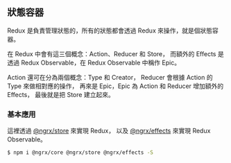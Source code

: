 ## 狀態容器

Redux 是負責管理狀態的，所有的狀態都會透過 Redux 來操作，就是個狀態容器。

在 Redux 中會有這三個概念：Action、Reducer 和 Store，
而額外的 Effects 是透過 Redux Observable，在 Redux Observable 中稱作 Epic。

Action 還可在分為兩個概念：Type 和 Creator，
Reducer 會根據 Action 的 Type 來做相對應的操作，
再來是 Epic，Epic 為 Action 和 Reducer 增加額外的 Effects，
最後就是把 Store 建立起來。

### 基本應用

這裡透過 [@ngrx/store](https://github.com/ngrx/store) 來實現 Redux，
以及 [@ngrx/effects](https://github.com/ngrx/effects) 來實現 Redux Observable。

```bash
$ npm i @ngrx/core @ngrx/store @ngrx/effects -S
```
